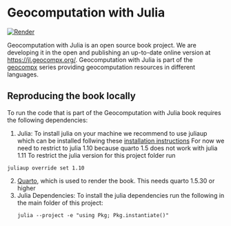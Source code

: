 

# Geocomputation with Julia

[![Render](https://github.com/geocompx/geocompjl/actions/workflows/main.yaml/badge.svg)](https://github.com/geocompx/geocompjl/actions/workflows/main.yaml)

Geocomputation with Julia is an open source book project. We are developing it in the open and publishing an up-to-date online version at https://jl.geocompx.org/.
Geocomputation with Julia is part of the [geocompx](https://geocompx.org/) series providing geocomputation resources in different languages.

## Reproducing the book locally

To run the code that is part of the Geocomputation with Julia book requires the following dependencies:

1. Julia: To install julia on your machine we recommend to use juliaup which can be installed follwing these [installation instructions](https://julialang.org/downloads/)
For now we need to restrict to julia 1.10 because quarto 1.5 does not work with julia 1.11
To restrict the julia version for this project folder run
```
juliaup override set 1.10
```

2. [Quarto](https://quarto.org/docs/get-started/), which is used to
    render the book. This needs quarto 1.5.30 or higher
3. Julia Dependencies:
    To install the julia dependencies run the following in the main folder of this project:
    ```
    julia --project -e "using Pkg; Pkg.instantiate()"
    ```


